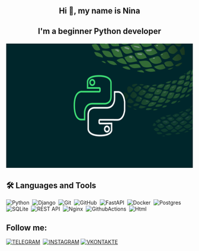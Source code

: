 ## <p align="center"><b>Hi 👋, my name is Nina</b> </p>
## <p align="center"><b>I'm a beginner Python developer</b> </p>

<p align="center"><img src="https://github.com/Nina2301/Nina2301/blob/main/assets/scale_1200.png"  /></p>

## 🛠 Languages and Tools

![Python](https://img.shields.io/badge/PYTHON-3776AB.svg?&style=flat&logo=python&logoColor=white)&nbsp;
![Django](https://img.shields.io/badge/DJANGO-1f6e4b.svg?&style=flat&logo=django&logoColor=white)&nbsp;
![Git](https://img.shields.io/badge/GIT-%23F05033.svg?&style=flat&logo=git&logoColor=white)&nbsp;
![GitHub](https://img.shields.io/badge/GITHUB-%23121011.svg?&style=flat&logo=github&logoColor=white)&nbsp;
![FastAPI](https://img.shields.io/badge/FASTAPI-18897b.svg?&style=flat&logo=fastapi&logoColor=white)&nbsp;
![Docker](https://img.shields.io/badge/DOCKER-2496ED.svg?&style=flat&logo=docker&logoColor=white)&nbsp;
![Postgres](https://img.shields.io/badge/POSTGRES-%23316192.svg?&style=flat&logo=postgresql&logoColor=white)&nbsp;
![SQLite](https://img.shields.io/badge/SQLITE-003B57.svg?&style=flat&logo=sqlite&logoColor=white)&nbsp;
![REST API](https://img.shields.io/badge/REST-02569B.svg?&style=flat&logo=rest&logoColor=white)&nbsp;
![Nginx](https://img.shields.io/badge/NGINX-269539.svg?&style=flat&logo=nginx&logoColor=white)&nbsp;
![GithubActions](https://img.shields.io/badge/GITHUB%20ACTIONS-2088FF.svg?&style=flat&logo=github-actions&logoColor=white)&nbsp;
![Html](https://img.shields.io/badge/html%20-%23E34F26.svg?&style=for-the-badge&logo=html5&logoColor=white)&nbsp;


## Follow me:
[![TELEGRAM](https://img.shields.io/badge/TELEGRAM-black.svg?&style=flat&logo=TELEGRAM&logoColor=blue)](https://t.me/Nina_Karlova)&nbsp;
[![INSTAGRAM](https://img.shields.io/badge/INSTAGRAM-black.svg?&style=flat&logo=INSTAGRAM&logoColor=darkred)](https://www.instagram.com/crazy_squirrel.carlove)
[![VKONTAKTE](https://img.shields.io/badge/VKONTAKTE-black.svg?&style=flat&logo=Vk&logoColor=3176F9)](https://vk.com/n.karlova)&nbsp;